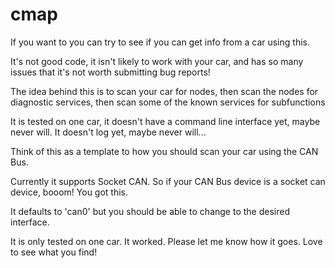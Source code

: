 # cmap
If you want to you can try to see if you can get info from a car using this.

It's not good code, it isn't likely to work with your car, and has so many issues that it's not worth submitting bug reports!

The idea behind this is to scan your car for nodes, then scan the nodes for diagnostic services, then scan some of the known services for subfunctions

It is tested on one car, it doesn't have a command line interface yet, maybe never will. It doesn't log yet, maybe never will...

Think of this as a template to how you should scan your car using the CAN Bus.

Currently it supports Socket CAN.  So if your CAN Bus device is a socket can device, booom! You got this.

It defaults to 'can0' but you should be able to change to the desired interface.

It is only tested on one car.  It worked.  Please let me know how it goes.  Love to see what you find!
